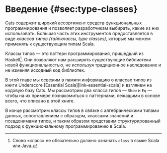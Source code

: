 # Введение {#sec:type-classes}

Cats содержит широкий ассортимент средств функциональных программирования
и позволяет разработчикам выбирать, какие из них использовать.
Большая часть этих инструментов предоставляется в виде *классов типов (тайпклассы, type classes)*,
которые мы можем применять к существующим типам Scala.

Классы типов — это паттерн программирования, пришедший из Haskell[^type-class-defn].
Они позволяют нам расширять существующие библиотеки новой функциональностью,
не используя традиционное наследование
и не изменяя исходный код библиотек.

<!--
Type classes work well with another programming pattern: *algebraic data types*.
These are closed systems of types that we use to represent data or concepts.
Because the systems are closed (and therefore cannot be extended by other users),
we can process them using pattern matching
and the compiler will check the exhaustiveness of our case clauses.

There are two other patterns we need to cover in this chapter.
*Value classes* provide a way to wrap up
generic data types like `Strings` and `Ints`
and give them specific meanings in a given context.
The extra type information is useful when type classes.
*Type aliases* are another pattern that
provide aliases for large, complex types.
-->

В этой главе мы освежим в памяти информацию о классах типов
из книги Underscore [Essential Scala][link-essential-scala]
и взглянем на кодовую базу Cats.
Мы рассмотрим два класса типов — `Show` и `Eq` — 
чтобы на их примере познакомиться с паттернами, лежащими в основе всего, что описано в этой книге.

В конце рассмотрим классы типов в связке с алгебраическими типами данных, 
сопоставлением с образцом, классами значений и псевдонимами типов,
и таким образом представим структурированный подход к функциональному программированию в Scala.

[^type-class-defn]: Слово «класс» не обязательно должно означать `class` в языке Scala или Java.
